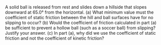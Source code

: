 A solid ball is released from rest and slides down a hillside that slopes downward at 65.0° from the horizontal. (a) What minimum value must the coefficient of static friction between the hill and ball surfaces have for no slipping to occur? (b) Would the coefficient of friction calculated in part (a) be sufficient to prevent a hollow ball (such as a soccer ball) from slipping? Justify your answer. (c) In part (a), why did we use the coefficient of static friction and not the coefficient of kinetic friction?